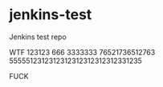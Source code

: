 # jenkins-test
Jenkins test repo

WTF
123123
666
3333333
76521736512763
5555512312312312312312312312331235



FUCK
